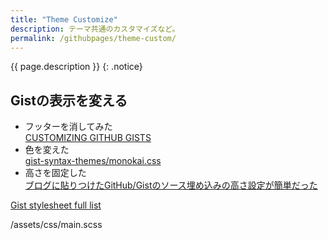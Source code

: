 ```yaml
---
title: "Theme Customize"
description: テーマ共通のカスタマイズなど。
permalink: /githubpages/theme-custom/
---
```

{{ page.description }}
{: .notice}
## Gistの表示を変える
+ フッターを消してみた  
[CUSTOMIZING GITHUB GISTS](http://codersblock.com/blog/customizing-github-gists/)
+ 色を変えた  
[gist-syntax-themes/monokai.css](https://github.com/lonekorean/gist-syntax-themes/blob/master/stylesheets/monokai.css)
+ 高さを固定した  
[ブログに貼りつけたGitHub/Gistのソース埋め込みの高さ設定が簡単だった](http://pineplanter.moo.jp/non-it-salaryman/2016/08/24/blog-source-gist-height/)

[Gist stylesheet full list](https://github.com/StylishThemes/GitHub-Dark/issues/197#issuecomment-63717143)

/assets/css/main.scss
<script src="https://gist.github.com/laureltreetop/cd7ddbf84905fde3d997a96dfb246d94.js"></script>
